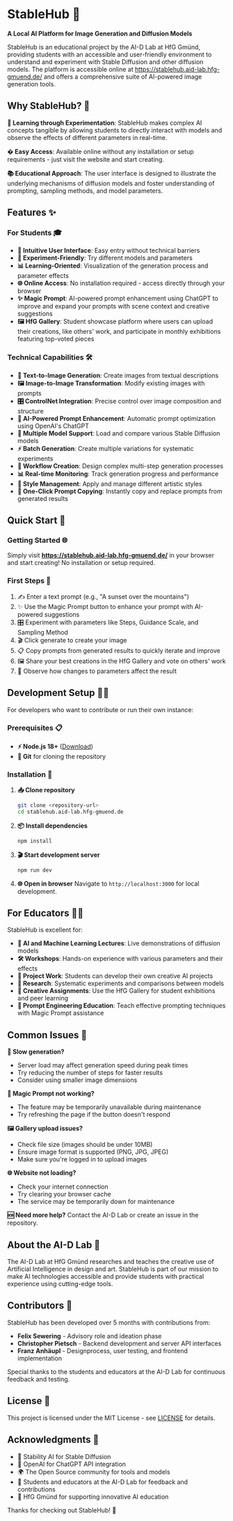 # StableHub 🎨

**A Local AI Platform for Image Generation and Diffusion Models**

StableHub is an educational project by the AI-D Lab at HfG Gmünd, providing students with an accessible and user-friendly environment to understand and experiment with Stable Diffusion and other diffusion models. The platform is accessible online at https://stablehub.aid-lab.hfg-gmuend.de/ and offers a comprehensive suite of AI-powered image generation tools.

## Why StableHub? 🤔

**🧪 Learning through Experimentation**: StableHub makes complex AI concepts tangible by allowing students to directly interact with models and observe the effects of different parameters in real-time.

**� Easy Access**: Available online without any installation or setup requirements - just visit the website and start creating.

**📚 Educational Approach**: The user interface is designed to illustrate the underlying mechanisms of diffusion models and foster understanding of prompting, sampling methods, and model parameters.

## Features ✨

### For Students 🎓
- **🎯 Intuitive User Interface**: Easy entry without technical barriers
- **🔬 Experiment-Friendly**: Try different models and parameters
- **📊 Learning-Oriented**: Visualization of the generation process and parameter effects
- **🌐 Online Access**: No installation required - access directly through your browser
- **✨ Magic Prompt**: AI-powered prompt enhancement using ChatGPT to improve and expand your prompts with scene context and creative suggestions
- **🖼️ HfG Gallery**: Student showcase platform where users can upload their creations, like others' work, and participate in monthly exhibitions featuring top-voted pieces

### Technical Capabilities 🛠️
- **📝 Text-to-Image Generation**: Create images from textual descriptions
- **🖼️ Image-to-Image Transformation**: Modify existing images with prompts
- **🎛️ ControlNet Integration**: Precise control over image composition and structure
- **🤖 AI-Powered Prompt Enhancement**: Automatic prompt optimization using OpenAI's ChatGPT
- **📁 Multiple Model Support**: Load and compare various Stable Diffusion models
- **⚡ Batch Generation**: Create multiple variations for systematic experiments
- **🔄 Workflow Creation**: Design complex multi-step generation processes
- **📊 Real-time Monitoring**: Track generation progress and performance
- **🎨 Style Management**: Apply and manage different artistic styles
- **💾 One-Click Prompt Copying**: Instantly copy and replace prompts from generated results

## Quick Start 🚀

### Getting Started 🌐
Simply visit **https://stablehub.aid-lab.hfg-gmuend.de/** in your browser and start creating! No installation or setup required.

### First Steps 👋
1. ✍️ Enter a text prompt (e.g., "A sunset over the mountains")
2. ✨ Use the Magic Prompt button to enhance your prompt with AI-powered suggestions
3. 🎛️ Experiment with parameters like Steps, Guidance Scale, and Sampling Method
4. 🎬 Click generate to create your image
5. 📋 Copy prompts from generated results to quickly iterate and improve
6. 🖼️ Share your best creations in the HfG Gallery and vote on others' work
7. 👀 Observe how changes to parameters affect the result

## Development Setup 👨‍💻

For developers who want to contribute or run their own instance:

### Prerequisites 📋
- **⚡ Node.js 18+** ([Download](https://nodejs.org/))
- **📁 Git** for cloning the repository

### Installation 🔧

1. **📥 Clone repository**
   ```bash
   git clone <repository-url>
   cd stablehub.aid-lab.hfg-gmuend.de
   ```

2. **📦 Install dependencies**
   ```bash
   npm install
   ```

3. **🎬 Start development server**
   ```bash
   npm run dev
   ```

4. **🌐 Open in browser**
   Navigate to `http://localhost:3000` for local development.


## For Educators 👩‍🏫

StableHub is excellent for:
- **📖 AI and Machine Learning Lectures**: Live demonstrations of diffusion models
- **🛠️ Workshops**: Hands-on experience with various parameters and their effects
- **🎯 Project Work**: Students can develop their own creative AI projects
- **🔬 Research**: Systematic experiments and comparisons between models
- **🎨 Creative Assignments**: Use the HfG Gallery for student exhibitions and peer learning
- **📝 Prompt Engineering Education**: Teach effective prompting techniques with Magic Prompt assistance

## Common Issues 🐛

**🐌 Slow generation?** 
- Server load may affect generation speed during peak times
- Try reducing the number of steps for faster results
- Consider using smaller image dimensions

**🔑 Magic Prompt not working?**
- The feature may be temporarily unavailable during maintenance
- Try refreshing the page if the button doesn't respond

**🖼️ Gallery upload issues?**
- Check file size (images should be under 10MB)
- Ensure image format is supported (PNG, JPG, JPEG)
- Make sure you're logged in to upload images

**🌐 Website not loading?**
- Check your internet connection
- Try clearing your browser cache
- The service may be temporarily down for maintenance

**🆘 Need more help?**
Contact the AI-D Lab or create an issue in the repository.

## About the AI-D Lab 🏫

The AI-D Lab at HfG Gmünd researches and teaches the creative use of Artificial Intelligence in design and art. StableHub is part of our mission to make AI technologies accessible and provide students with practical experience using cutting-edge tools.

## Contributors 👥

StableHub has been developed over 5 months with contributions from:

- **Felix Sewering** - Advisory role and ideation phase
- **Christopher Pietsch** - Backend development and server API interfaces  
- **Franz Anhäupl** - Designprocess, user testing, and frontend implementation

Special thanks to the students and educators at the AI-D Lab for continuous feedback and testing.

## License 📄

This project is licensed under the MIT License - see [LICENSE](LICENSE) for details.

## Acknowledgments 🙏

- 🎨 Stability AI for Stable Diffusion
- 🤖 OpenAI for ChatGPT API integration
- 🌍 The Open Source community for tools and models
- 👥 Students and educators at the AI-D Lab for feedback and contributions
- 🏫 HfG Gmünd for supporting innovative AI education

Thanks for checking out StableHub! 🚀